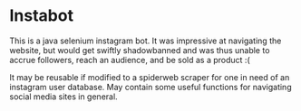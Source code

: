 # Instabot

This is a java selenium instagram bot. It was impressive at navigating the website, but would get swiftly shadowbanned and was thus unable to accrue followers, reach an audience, and be sold as a product :(

It may be reusable if modified to a spiderweb scraper for one in need of an instagram user database.
May contain some useful functions for navigating social media sites in general.
